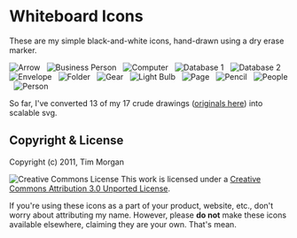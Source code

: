 # Whiteboard Icons

These are my simple black-and-white icons, hand-drawn using a dry erase marker.

![Arrow](/seven1m/whiteboard_icons/raw/master/64/arrow.png) &nbsp;
![Business Person](/seven1m/whiteboard_icons/raw/master/64/business_person.png) &nbsp;
![Computer](/seven1m/whiteboard_icons/raw/master/64/computer.png) &nbsp;
![Database 1](/seven1m/whiteboard_icons/raw/master/64/database1.png) &nbsp;
![Database 2](/seven1m/whiteboard_icons/raw/master/64/database2.png) &nbsp;
![Envelope](/seven1m/whiteboard_icons/raw/master/64/envelope.png) &nbsp;
![Folder](/seven1m/whiteboard_icons/raw/master/64/folder.png) &nbsp;
![Gear](/seven1m/whiteboard_icons/raw/master/64/gear.png) &nbsp;
![Light Bulb](/seven1m/whiteboard_icons/raw/master/64/light_bulb.png) &nbsp;
![Page](/seven1m/whiteboard_icons/raw/master/64/page.png) &nbsp;
![Pencil](/seven1m/whiteboard_icons/raw/master/64/pencil.png) &nbsp;
![People](/seven1m/whiteboard_icons/raw/master/64/people.png) &nbsp;
![Person](/seven1m/whiteboard_icons/raw/master/64/person.png)

So far, I've converted 13 of my 17 crude drawings ([originals here](/seven1m/whiteboard_icons/tree/master/originals)) into scalable svg.

## Copyright & License

Copyright (c) 2011, Tim Morgan

![Creative Commons License](http://i.creativecommons.org/l/by/3.0/80x15.png)
This work is licensed under a [Creative Commons Attribution 3.0 Unported License](http://creativecommons.org/licenses/by/3.0/).

If you're using these icons as a part of your product, website, etc., don't worry about attributing my name. However, please **do not** make these icons available elsewhere, claiming they are your own. That's mean.
